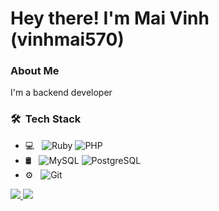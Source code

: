 # Hey there! I'm Mai Vinh (vinhmai570)

### About Me 

I'm a backend developer

### 🛠 &nbsp;Tech Stack

- 💻 &nbsp;
  ![Ruby](https://img.shields.io/badge/-Ruby-333333?style=flat&logo=ruby)
  ![PHP](https://img.shields.io/badge/-PHP-333333?style=flat&logo=php)
- 🛢 &nbsp;
  ![MySQL](https://img.shields.io/badge/-MySQL-333333?style=flat&logo=mysql)
  ![PostgreSQL](https://img.shields.io/badge/-PostgreSQL-333333?style=flat&logo=PostgreSQL)
- ⚙️ &nbsp;
  ![Git](https://img.shields.io/badge/-Git-333333?style=flat&logo=git)


[![](https://github-readme-stats.vercel.app/api?username=vinhmai570&theme=buefy&show_icons=true)
![](https://github-readme-stats.vercel.app/api/top-langs/?username=vinhmai570&theme=buefy&layout=compact)](https://github.com/vinhmai570)
